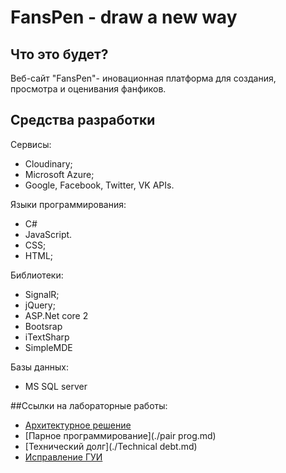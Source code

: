 FansPen - draw a new way
========
Что это будет?
--------------
Веб-сайт "FansPen"- иновационная платформа для создания, просмотра и оценивания фанфиков.

Средства разработки
-------------------
Сервисы:
- Cloudinary;
- Microsoft Azure;
- Google, Facebook, Twitter, VK APIs.

Языки программирования:
- C#
- JavaScript.
- CSS;
- HTML;

Библиотеки:
- SignalR;
- jQuery;
- ASP.Net core 2
- Bootsrap
- iTextSharp
- SimpleMDE

Базы данных:
- MS SQL server

##Ссылки на лабораторные работы:
- [Архитектурное решение](./ArchitectureSolution.md)
- [Парное программирование](./pair prog.md)
- [Технический долг](./Technical debt.md)
- [Исправление ГУИ](./UX.md)
